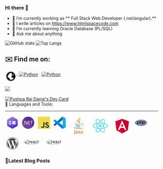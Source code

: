 ### Hi there 👋

- 🔭 I’m currently working as ** Full Stack Web Developer (.net/angular).**
- 📝 I write articles on <a href="https://www.htmlspacecode.com/">https://www.htmlspacecode.com</a>
- 🌱 I’m currently learning Oracle Database (PL/SQL)
- 💬 Ask me about anything


<!-- ![](https://visitor-badge.laobi.icu/badge?page_id=pushpa-raj-dangi) -->

![GitHub stats](https://github-readme-stats.vercel.app/api?username=pushpa-raj-dangi&show_icons=true&theme=tokyonight)
![Top Langs](https://github-readme-stats.vercel.app/api/top-langs/?username=pushpa-raj-dangi&theme=tokyonight)

## ✉️ Find me on:

<p align="left">
 <a href="https://www.pushpadangi.com.np" target="_blank" rel="noopener noreferrer"> <img src="https://raw.githubusercontent.com/iconic/open-iconic/master/svg/globe.svg" alt="Python" height="30" style="vertical-align:top; margin:4px"> </a>
 <a href="https://www.linkedin.com/in/pushpa-raj-dangi/" target="_blank" rel="noopener noreferrer"> <img src="https://raw.githubusercontent.com/rahuldkjain/github-profile-readme-generator/master/src/images/icons/Social/linked-in-alt.svg" alt="Python" height="30" style="vertical-align:top; margin:4px"></a>
 <a href="mailto:dcpushparaj@gmail.com"> <img src="https://cdn.jsdelivr.net/npm/simple-icons@v3/icons/gmail.svg" alt="Python" height="30" style="vertical-align:top; margin:4px"></a>
  <a href="https://twitter.com/dev_dcpushpa"> <img src="https://raw.githubusercontent.com/rahuldkjain/github-profile-readme-generator/master/src/images/icons/Social/twitter.svg" alt="" height="30" style="vertical-align:top; margin:4px"></a>
</p>
<img 
height="200px"  src="https://camo.githubusercontent.com/61d647cf136e8b81720294531eedb797e4a1511fb2ad76796526865642ff76e7/68747470733a2f2f6d656469612e67697068792e636f6d2f6d656469612f5a56696b377042747539644e532f67697068792e676966"> 


<a href="https://app.daily.dev/pushpa"><img src="https://api.daily.dev/devcards/1cf1f8620f5842f1b8410cacf255d4e0.png?r=h4p" width="400" alt="Pushpa Raj Dangi's Dev Card"/></a>
<br />
🧰 Languages and Tools:
 <hr>
<p align="left">
<img src="https://raw.githubusercontent.com/github/explore/80688e429a7d4ef2fca1e82350fe8e3517d3494d/topics/csharp/csharp.png" alt=".net" height="40" style="vertical-align:top; margin:4px">
 <img src="https://raw.githubusercontent.com/github/explore/80688e429a7d4ef2fca1e82350fe8e3517d3494d/topics/dotnet/dotnet.png" alt="php" height="40" style="vertical-align:top; margin:4px">
 
<img src="https://raw.githubusercontent.com/github/explore/80688e429a7d4ef2fca1e82350fe8e3517d3494d/topics/javascript/javascript.png" alt="Javascript" height="40" style="vertical-align:top; margin:4px">
<img src="https://raw.githubusercontent.com/github/explore/80688e429a7d4ef2fca1e82350fe8e3517d3494d/topics/visual-studio-code/visual-studio-code.png" alt="VS Code" height="40" style="vertical-align:top; margin:4px">
  <img src="https://raw.githubusercontent.com/github/explore/80688e429a7d4ef2fca1e82350fe8e3517d3494d/topics/java/java.png" alt="java" height="60" style="vertical-align:top; margin:4px">
  <img src="https://raw.githubusercontent.com/github/explore/80688e429a7d4ef2fca1e82350fe8e3517d3494d/topics/react/react.png" alt="react" height="60" style="vertical-align:top; margin:4px">
 
 <img src="https://raw.githubusercontent.com/github/explore/80688e429a7d4ef2fca1e82350fe8e3517d3494d/topics/angular/angular.png" alt="angular" height="60" style="vertical-align:top; margin:4px">
 
 <img src="https://raw.githubusercontent.com/github/explore/80688e429a7d4ef2fca1e82350fe8e3517d3494d/topics/php/php.png" alt="php" height="40" style="vertical-align:top; margin:4px">
  <img src="https://raw.githubusercontent.com/github/explore/80688e429a7d4ef2fca1e82350fe8e3517d3494d/topics/wordpress/wordpress.png" alt="php" height="40" style="vertical-align:top; margin:4px">
  <img src="https://upload.wikimedia.org/wikipedia/commons/3/33/Figma-logo.svg" alt="react" height="60" style="vertical-align:top; box-shadow: 0px 1px 2px #bab0b0;
    border-radius: 50%;
    margin: 10px;">
  <img src="https://upload.wikimedia.org/wikipedia/commons/a/af/Adobe_Photoshop_CC_icon.svg" alt="react" height="60" style="vertical-align:top;box-shadow: 0px 1px 2px #bab0b0; border-radius: 50%;
    margin: 10px;">
 
  ### 📔Latest Blog Posts
 <!-- BLOG-POST-LIST:START -->
  <!-- BLOG-POST-LIST:END -->
 
</p>

